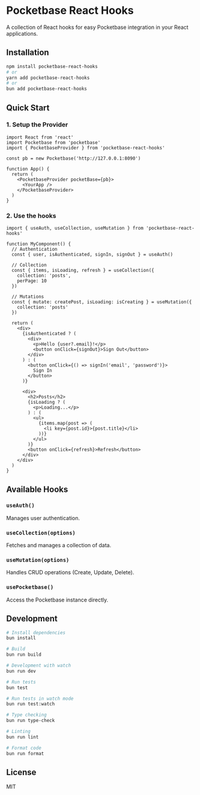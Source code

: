 # Pocketbase React Hooks

A collection of React hooks for easy Pocketbase integration in your React applications.

## Installation

```bash
npm install pocketbase-react-hooks
# or
yarn add pocketbase-react-hooks
# or
bun add pocketbase-react-hooks
```

## Quick Start

### 1. Setup the Provider

```tsx
import React from 'react'
import Pocketbase from 'pocketbase'
import { PocketbaseProvider } from 'pocketbase-react-hooks'

const pb = new Pocketbase('http://127.0.0.1:8090')

function App() {
  return (
    <PocketbaseProvider pocketBase={pb}>
      <YourApp />
    </PocketbaseProvider>
  )
}
```

### 2. Use the hooks

```tsx
import { useAuth, useCollection, useMutation } from 'pocketbase-react-hooks'

function MyComponent() {
  // Authentication
  const { user, isAuthenticated, signIn, signOut } = useAuth()
  
  // Collection
  const { items, isLoading, refresh } = useCollection({
    collection: 'posts',
    perPage: 10
  })
  
  // Mutations
  const { mutate: createPost, isLoading: isCreating } = useMutation({
    collection: 'posts'
  })
  
  return (
    <div>
      {isAuthenticated ? (
        <div>
          <p>Hello {user?.email}!</p>
          <button onClick={signOut}>Sign Out</button>
        </div>
      ) : (
        <button onClick={() => signIn('email', 'password')}>
          Sign In
        </button>
      )}
      
      <div>
        <h2>Posts</h2>
        {isLoading ? (
          <p>Loading...</p>
        ) : (
          <ul>
            {items.map(post => (
              <li key={post.id}>{post.title}</li>
            ))}
          </ul>
        )}
        <button onClick={refresh}>Refresh</button>
      </div>
    </div>
  )
}
```

## Available Hooks

### `useAuth()`
Manages user authentication.

### `useCollection(options)`
Fetches and manages a collection of data.

### `useMutation(options)`
Handles CRUD operations (Create, Update, Delete).

### `usePocketbase()`
Access the Pocketbase instance directly.

## Development

```bash
# Install dependencies
bun install

# Build
bun run build

# Development with watch
bun run dev

# Run tests
bun test

# Run tests in watch mode
bun run test:watch

# Type checking
bun run type-check

# Linting
bun run lint

# Format code
bun run format
```

## License

MIT
